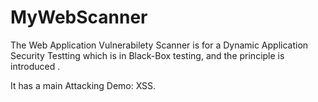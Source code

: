 # MyWebScanner

The Web Application Vulnerabilety Scanner is for a Dynamic Application Security Testting which is in Black-Box testing, and the principle is introduced . 

It has a main Attacking Demo: XSS.